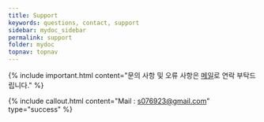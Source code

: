 ```yaml
---
title: Support
keywords: questions, contact, support
sidebar: mydoc_sidebar
permalink: support
folder: mydoc
topnav: topnav
---
```


{% include important.html content="문의 사항 및 오류 사항은 [메일](mailto:s076923@gmail.com)로 연락 부탁드립니다." %}

{% include callout.html content="Mail : s076923@gmail.com" type="success" %}
